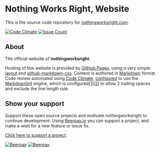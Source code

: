 # Nothing Works Right, Website  

This is the source code repository for [nothingworksright.com](http://www.nothingworksright.com/).  

[![Code Climate](https://codeclimate.com/github/nothingworksright/nothingworksright.github.io/badges/gpa.svg)](https://codeclimate.com/github/nothingworksright/nothingworksright.github.io) [![Issue Count](https://codeclimate.com/github/nothingworksright/nothingworksright.github.io/badges/issue_count.svg)](https://codeclimate.com/github/nothingworksright/nothingworksright.github.io)  

## About  

The official website of __nothingworksright__.  

Hosting of this website is provided by [GitHub Pages](https://pages.github.com/), using a very simple [layout](https://github.com/nothingworksright/nothingworksright.github.io/blob/master/_layouts/default.html) and [github-markdown-css](https://github.com/sindresorhus/github-markdown-css). Content is authored in [Markdown](https://daringfireball.net/projects/markdown/syntax) format. Code review automated using [Code Climate](https://codeclimate.com/github/nothingworksright/nothingworksright.github.io), [configured](https://github.com/nothingworksright/nothingworksright.github.io/blob/master/.codeclimate.yml) to use the [Markdownlint](https://github.com/mivok/markdownlint) engine, which is configured[[1](https://github.com/nothingworksright/nothingworksright.github.io/blob/master/.mdlrc)][[2](https://github.com/nothingworksright/nothingworksright.github.io/blob/master/.mdlstyle.rb)] to allow 2 trailing spaces and exclude the line length rule.

## Show your support  

Support these open source projects and motivate nothingworksright to continue development. Using [Beerpay.io](https://beerpay.io/nothingworksright) you can support a project, and make a wish for a new feature or issue fix.  

[Click here to support a project](https://beerpay.io/nothingworksright).  

[![Beerpay](https://beerpay.io/nothingworksright/nothingworksright.github.io/badge.svg?style=beer-square)](https://beerpay.io/nothingworksright/nothingworksright.github.io)  [![Beerpay](https://beerpay.io/nothingworksright/nothingworksright.github.io/make-wish.svg?style=flat-square)](https://beerpay.io/nothingworksright/nothingworksright.github.io?focus=wish)  
